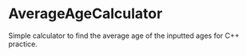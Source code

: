 # AverageAgeCalculator
Simple calculator to find the average age of the inputted ages for C++ practice.
